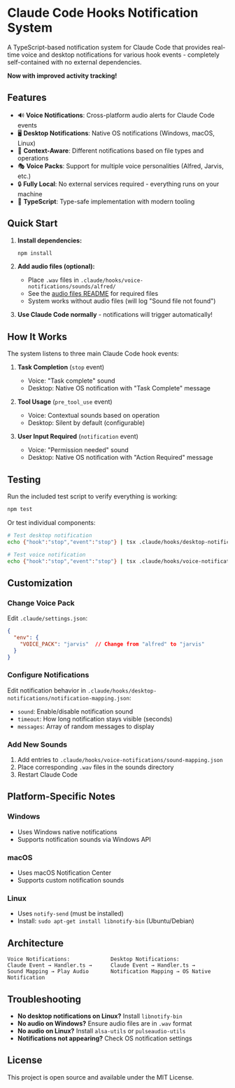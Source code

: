 # Claude Code Hooks Notification System

A TypeScript-based notification system for Claude Code that provides real-time voice and desktop notifications for various hook events - completely self-contained with no external dependencies.

**Now with improved activity tracking!**

## Features

- 🔊 **Voice Notifications**: Cross-platform audio alerts for Claude Code events
- 🖥️ **Desktop Notifications**: Native OS notifications (Windows, macOS, Linux)
- 🎯 **Context-Aware**: Different notifications based on file types and operations
- 🎭 **Voice Packs**: Support for multiple voice personalities (Alfred, Jarvis, etc.)
- 🔒 **Fully Local**: No external services required - everything runs on your machine
- 🔧 **TypeScript**: Type-safe implementation with modern tooling

## Quick Start

1. **Install dependencies:**
   ```bash
   npm install
   ```

2. **Add audio files (optional):**
   - Place `.wav` files in `.claude/hooks/voice-notifications/sounds/alfred/`
   - See the [audio files README](.claude/hooks/voice-notifications/sounds/alfred/README.md) for required files
   - System works without audio files (will log "Sound file not found")

3. **Use Claude Code normally** - notifications will trigger automatically!

## How It Works

The system listens to three main Claude Code hook events:

1. **Task Completion** (`stop` event)
   - Voice: "Task complete" sound
   - Desktop: Native OS notification with "Task Complete" message

2. **Tool Usage** (`pre_tool_use` event)
   - Voice: Contextual sounds based on operation
   - Desktop: Silent by default (configurable)

3. **User Input Required** (`notification` event)
   - Voice: "Permission needed" sound
   - Desktop: Native OS notification with "Action Required" message

## Testing

Run the included test script to verify everything is working:

```bash
npm test
```

Or test individual components:

```bash
# Test desktop notification
echo {"hook":"stop","event":"stop"} | tsx .claude/hooks/desktop-notifications/handler.ts

# Test voice notification
echo {"hook":"stop","event":"stop"} | tsx .claude/hooks/voice-notifications/handler.ts
```

## Customization

### Change Voice Pack
Edit `.claude/settings.json`:
```json
{
  "env": {
    "VOICE_PACK": "jarvis"  // Change from "alfred" to "jarvis"
  }
}
```

### Configure Notifications
Edit notification behavior in `.claude/hooks/desktop-notifications/notification-mapping.json`:
- `sound`: Enable/disable notification sound
- `timeout`: How long notification stays visible (seconds)
- `messages`: Array of random messages to display

### Add New Sounds
1. Add entries to `.claude/hooks/voice-notifications/sound-mapping.json`
2. Place corresponding `.wav` files in the sounds directory
3. Restart Claude Code

## Platform-Specific Notes

### Windows
- Uses Windows native notifications
- Supports notification sounds via Windows API

### macOS
- Uses macOS Notification Center
- Supports custom notification sounds

### Linux
- Uses `notify-send` (must be installed)
- Install: `sudo apt-get install libnotify-bin` (Ubuntu/Debian)

## Architecture

```
Voice Notifications:             Desktop Notifications:
Claude Event → Handler.ts →      Claude Event → Handler.ts →
Sound Mapping → Play Audio       Notification Mapping → OS Native Notification
```

## Troubleshooting

- **No desktop notifications on Linux?** Install `libnotify-bin`
- **No audio on Windows?** Ensure audio files are in `.wav` format
- **No audio on Linux?** Install `alsa-utils` or `pulseaudio-utils`
- **Notifications not appearing?** Check OS notification settings

## License

This project is open source and available under the MIT License.